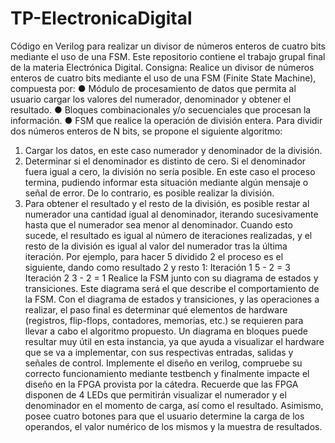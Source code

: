 # TP-ElectronicaDigital
Código en Verilog para realizar un divisor de números enteros de cuatro bits mediante el uso de una FSM.
Este repositorio contiene el trabajo grupal final de la materia Electrónica Digital. 
Consigna:
Realice un divisor de números enteros de cuatro bits mediante el uso de una FSM (Finite State
Machine), compuesta por:
● Módulo de procesamiento de datos que permita al usuario cargar los valores del numerador,
denominador y obtener el resultado.
● Bloques combinacionales y/o secuenciales que procesan la información.
● FSM que realice la operación de división entera.
Para dividir dos números enteros de N bits, se propone el siguiente algoritmo:
1. Cargar los datos, en este caso numerador y denominador de la división.
2. Determinar si el denominador es distinto de cero. Si el denominador fuera igual a cero, la división
no sería posible. En este caso el proceso termina, pudiendo informar esta situación mediante
algún mensaje o señal de error. De lo contrario, es posible realizar la división.
3. Para obtener el resultado y el resto de la división, es posible restar al numerador una cantidad
igual al denominador, iterando sucesivamente hasta que el numerador sea menor al
denominador. Cuando esto sucede, el resultado es igual al número de iteraciones realizadas, y el
resto de la división es igual al valor del numerador tras la última iteración. Por ejemplo, para
hacer 5 dividido 2 el proceso es el siguiente, dando como resultado 2 y resto 1:
Iteración 1 5 - 2 = 3
Iteración 2 3 - 2 = 1
Realice la FSM junto con su diagrama de estados y transiciones. Este diagrama será el que describe
el comportamiento de la FSM. Con el diagrama de estados y transiciones, y las operaciones a realizar,
el paso final es determinar qué elementos de hardware (registros, flip-flops, contadores, memorias, etc.)
se requieren para llevar a cabo el algoritmo propuesto. Un diagrama en bloques puede resultar muy útil
en esta instancia, ya que ayuda a visualizar el hardware que se va a implementar, con sus respectivas
entradas, salidas y señales de control.
Implemente el diseño en verilog, compruebe su correcto funcionamiento mediante testbench y
finalmente impacte el diseño en la FPGA provista por la cátedra. Recuerde que las FPGA disponen de 4
LEDs que permitirán visualizar el numerador y el denominador en el momento de carga, así como el
resultado. Asimismo, posee cuatro botones para que el usuario determine la carga de los operandos, el
valor numérico de los mismos y la muestra de resultados.
